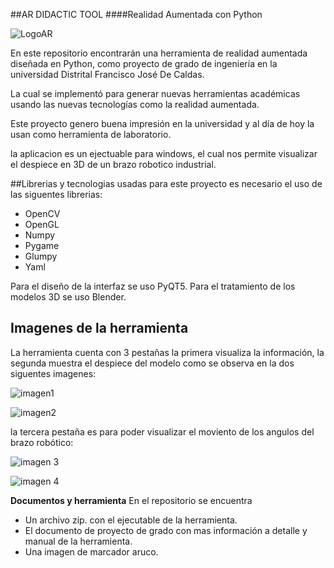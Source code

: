 ##AR DIDACTIC TOOL
####Realidad Aumentada con Python

![LogoAR](https://github.com/Estebansua1946/AR-Didactic-Tool/assets/69435188/82719f30-74ef-4c7e-b27d-37e6ef59514d)

En este repositorio encontrarán una herramienta de realidad aumentada diseñada en Python, como proyecto de grado de ingeniería en la universidad Distrital Francisco José De Caldas.

La cual se implementó para generar nuevas herramientas académicas usando las nuevas tecnologías como la realidad aumentada.

Este proyecto genero buena impresión en la universidad y al día de hoy la usan como herramienta de laboratorio.

la aplicacion es un ejectuable para windows, el cual nos permite visualizar el despiece en 3D de un brazo robotico industrial.

##Librerias y tecnologias usadas
para este proyecto es necesario el uso de las siguentes librerias:

- OpenCV
- OpenGL
- Numpy
- Pygame
- Glumpy
- Yaml

Para el diseño de la interfaz se uso PyQT5.
Para el tratamiento de los modelos 3D se uso Blender.

## Imagenes de la herramienta

La herramienta cuenta con 3 pestañas la primera visualiza la información,
la segunda muestra el despiece del modelo como se observa en la dos siguentes imagenes:

![imagen1](https://github.com/Estebansua1946/AR-Didactic-Tool/assets/69435188/3ced15dc-cb1e-4bf0-8da7-cc6520246304)

![imagen2](https://github.com/Estebansua1946/AR-Didactic-Tool/assets/69435188/693b7585-957c-4aad-9302-d191c055867e)

la tercera pestaña es para poder visualizar el moviento de los angulos del brazo robótico:

![imagen 3](https://github.com/Estebansua1946/AR-Didactic-Tool/assets/69435188/a5811c67-682c-4501-a27e-9b74ce1e05bb)

![imagen 4](https://github.com/Estebansua1946/AR-Didactic-Tool/assets/69435188/941693cc-ea50-40c3-a636-e9533841607d)

**Documentos y herramienta**
En el repositorio se encuentra

-  Un archivo zip. con el ejecutable de la herramienta.
- El documento de proyecto de grado con mas información a detalle y manual de la herramienta.
- Una imagen de marcador aruco.




